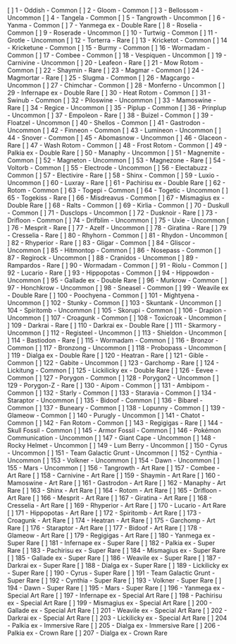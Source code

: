 [ ] 1 - Oddish - Common 
[ ] 2 - Gloom - Common 
[ ] 3 - Bellossom - Uncommon 
[ ] 4 - Tangela - Common 
[ ] 5 - Tangrowth - Uncommon 
[ ] 6 - Yanma - Common 
[ ] 7 - Yanmega ex - Double Rare 
[ ] 8 - Roselia - Common 
[ ] 9 - Roserade - Uncommon 
[ ] 10 - Turtwig - Common 
[ ] 11 - Grotle - Uncommon 
[ ] 12 - Torterra - Rare 
[ ] 13 - Kricketot - Common 
[ ] 14 - Kricketune - Common 
[ ] 15 - Burmy - Common 
[ ] 16 - Wormadam - Common 
[ ] 17 - Combee - Common 
[ ] 18 - Vespiquen - Uncommon 
[ ] 19 - Carnivine - Uncommon 
[ ] 20 - Leafeon - Rare 
[ ] 21 - Mow Rotom - Common 
[ ] 22 - Shaymin - Rare 
[ ] 23 - Magmar - Common 
[ ] 24 - Magmortar - Rare 
[ ] 25 - Slugma - Common 
[ ] 26 - Magcargo - Uncommon 
[ ] 27 - Chimchar - Common 
[ ] 28 - Monferno - Uncommon 
[ ] 29 - Infernape ex - Double Rare 
[ ] 30 - Heat Rotom - Common 
[ ] 31 - Swinub - Common 
[ ] 32 - Piloswine - Uncommon 
[ ] 33 - Mamoswine - Rare 
[ ] 34 - Regice - Uncommon 
[ ] 35 - Piplup - Common 
[ ] 36 - Prinplup - Uncommon 
[ ] 37 - Empoleon - Rare 
[ ] 38 - Buizel - Common 
[ ] 39 - Floatzel - Uncommon 
[ ] 40 - Shellos - Common 
[ ] 41 - Gastrodon - Uncommon 
[ ] 42 - Finneon - Common 
[ ] 43 - Lumineon - Uncommon 
[ ] 44 - Snover - Common 
[ ] 45 - Abomasnow - Uncommon 
[ ] 46 - Glaceon - Rare 
[ ] 47 - Wash Rotom - Common 
[ ] 48 - Frost Rotom - Common 
[ ] 49 - Palkia ex - Double Rare 
[ ] 50 - Manaphy - Uncommon 
[ ] 51 - Magnemite - Common 
[ ] 52 - Magneton - Uncommon 
[ ] 53 - Magnezone - Rare 
[ ] 54 - Voltorb - Common 
[ ] 55 - Electrode - Uncommon 
[ ] 56 - Electabuzz - Common 
[ ] 57 - Electivire - Rare 
[ ] 58 - Shinx - Common 
[ ] 59 - Luxio - Uncommon 
[ ] 60 - Luxray - Rare 
[ ] 61 - Pachirisu ex - Double Rare 
[ ] 62 - Rotom - Common 
[ ] 63 - Togepi - Common 
[ ] 64 - Togetic - Uncommon 
[ ] 65 - Togekiss - Rare 
[ ] 66 - Misdreavus - Common 
[ ] 67 - Mismagius ex - Double Rare 
[ ] 68 - Ralts - Common 
[ ] 69 - Kirlia - Common 
[ ] 70 - Duskull - Common 
[ ] 71 - Dusclops - Uncommon 
[ ] 72 - Dusknoir - Rare 
[ ] 73 - Drifloon - Common 
[ ] 74 - Drifblim - Uncommon 
[ ] 75 - Uxie - Uncommon 
[ ] 76 - Mesprit - Rare 
[ ] 77 - Azelf - Uncommon 
[ ] 78 - Giratina - Rare 
[ ] 79 - Cresselia - Rare 
[ ] 80 - Rhyhorn - Common 
[ ] 81 - Rhydon - Uncommon 
[ ] 82 - Rhyperior - Rare 
[ ] 83 - Gligar - Common 
[ ] 84 - Gliscor - Uncommon 
[ ] 85 - Hitmontop - Common 
[ ] 86 - Nosepass - Common 
[ ] 87 - Regirock - Uncommon 
[ ] 88 - Cranidos - Uncommon 
[ ] 89 - Rampardos - Rare 
[ ] 90 - Wormadam - Common 
[ ] 91 - Riolu - Common 
[ ] 92 - Lucario - Rare 
[ ] 93 - Hippopotas - Common 
[ ] 94 - Hippowdon - Uncommon 
[ ] 95 - Gallade ex - Double Rare 
[ ] 96 - Murkrow - Common 
[ ] 97 - Honchkrow - Uncommon 
[ ] 98 - Sneasel - Common 
[ ] 99 - Weavile ex - Double Rare 
[ ] 100 - Poochyena - Common 
[ ] 101 - Mightyena - Uncommon 
[ ] 102 - Stunky - Common 
[ ] 103 - Skuntank - Uncommon 
[ ] 104 - Spiritomb - Uncommon 
[ ] 105 - Skorupi - Common 
[ ] 106 - Drapion - Uncommon 
[ ] 107 - Croagunk - Common 
[ ] 108 - Toxicroak - Uncommon 
[ ] 109 - Darkrai - Rare 
[ ] 110 - Darkrai ex - Double Rare 
[ ] 111 - Skarmory - Uncommon 
[ ] 112 - Registeel - Uncommon 
[ ] 113 - Shieldon - Uncommon 
[ ] 114 - Bastiodon - Rare 
[ ] 115 - Wormadam - Common 
[ ] 116 - Bronzor - Common 
[ ] 117 - Bronzong - Uncommon 
[ ] 118 - Probopass - Uncommon 
[ ] 119 - Dialga ex - Double Rare 
[ ] 120 - Heatran - Rare 
[ ] 121 - Gible - Common 
[ ] 122 - Gabite - Uncommon 
[ ] 123 - Garchomp - Rare 
[ ] 124 - Lickitung - Common 
[ ] 125 - Lickilicky ex - Double Rare 
[ ] 126 - Eevee - Common 
[ ] 127 - Porygon - Common 
[ ] 128 - Porygon2 - Uncommon 
[ ] 129 - Porygon-Z - Rare 
[ ] 130 - Aipom - Common 
[ ] 131 - Ambipom - Common 
[ ] 132 - Starly - Common 
[ ] 133 - Staravia - Common 
[ ] 134 - Staraptor - Uncommon 
[ ] 135 - Bidoof - Common 
[ ] 136 - Bibarel - Common 
[ ] 137 - Buneary - Common 
[ ] 138 - Lopunny - Common 
[ ] 139 - Glameow - Common 
[ ] 140 - Purugly - Uncommon 
[ ] 141 - Chatot - Common 
[ ] 142 - Fan Rotom - Common 
[ ] 143 - Regigigas - Rare 
[ ] 144 - Skull Fossil - Common 
[ ] 145 - Armor Fossil - Common 
[ ] 146 - Pokémon Communication - Uncommon 
[ ] 147 - Giant Cape - Uncommon 
[ ] 148 - Rocky Helmet - Uncommon 
[ ] 149 - Lum Berry - Uncommon 
[ ] 150 - Cyrus - Uncommon 
[ ] 151 - Team Galactic Grunt - Uncommon 
[ ] 152 - Cynthia - Uncommon 
[ ] 153 - Volkner - Uncommon 
[ ] 154 - Dawn - Uncommon 
[ ] 155 - Mars - Uncommon 
[ ] 156 - Tangrowth - Art Rare 
[ ] 157 - Combee - Art Rare 
[ ] 158 - Carnivine - Art Rare 
[ ] 159 - Shaymin - Art Rare 
[ ] 160 - Mamoswine - Art Rare 
[ ] 161 - Gastrodon - Art Rare 
[ ] 162 - Manaphy - Art Rare 
[ ] 163 - Shinx - Art Rare 
[ ] 164 - Rotom - Art Rare 
[ ] 165 - Drifloon - Art Rare 
[ ] 166 - Mesprit - Art Rare 
[ ] 167 - Giratina - Art Rare 
[ ] 168 - Cresselia - Art Rare 
[ ] 169 - Rhyperior - Art Rare 
[ ] 170 - Lucario - Art Rare 
[ ] 171 - Hippopotas - Art Rare 
[ ] 172 - Spiritomb - Art Rare 
[ ] 173 - Croagunk - Art Rare 
[ ] 174 - Heatran - Art Rare 
[ ] 175 - Garchomp - Art Rare 
[ ] 176 - Staraptor - Art Rare 
[ ] 177 - Bidoof - Art Rare 
[ ] 178 - Glameow - Art Rare 
[ ] 179 - Regigigas - Art Rare 
[ ] 180 - Yanmega ex - Super Rare 
[ ] 181 - Infernape ex - Super Rare 
[ ] 182 - Palkia ex - Super Rare 
[ ] 183 - Pachirisu ex - Super Rare 
[ ] 184 - Mismagius ex - Super Rare 
[ ] 185 - Gallade ex - Super Rare 
[ ] 186 - Weavile ex - Super Rare 
[ ] 187 - Darkrai ex - Super Rare 
[ ] 188 - Dialga ex - Super Rare 
[ ] 189 - Lickilicky ex - Super Rare 
[ ] 190 - Cyrus - Super Rare 
[ ] 191 - Team Galactic Grunt - Super Rare 
[ ] 192 - Cynthia - Super Rare 
[ ] 193 - Volkner - Super Rare 
[ ] 194 - Dawn - Super Rare 
[ ] 195 - Mars - Super Rare 
[ ] 196 - Yanmega ex - Special Art Rare 
[ ] 197 - Infernape ex - Special Art Rare 
[ ] 198 - Pachirisu ex - Special Art Rare 
[ ] 199 - Mismagius ex - Special Art Rare 
[ ] 200 - Gallade ex - Special Art Rare 
[ ] 201 - Weavile ex - Special Art Rare 
[ ] 202 - Darkrai ex - Special Art Rare 
[ ] 203 - Lickilicky ex - Special Art Rare 
[ ] 204 - Palkia ex - Immersive Rare 
[ ] 205 - Dialga ex - Immersive Rare 
[ ] 206 - Palkia ex - Crown Rare 
[ ] 207 - Dialga ex - Crown Rare 
